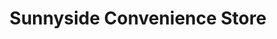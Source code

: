 ---
title: "Sunnyside Convenience Store"
url: /east-grinstead/sunnyside-convenience-store/
shop: Lebensmittel
---